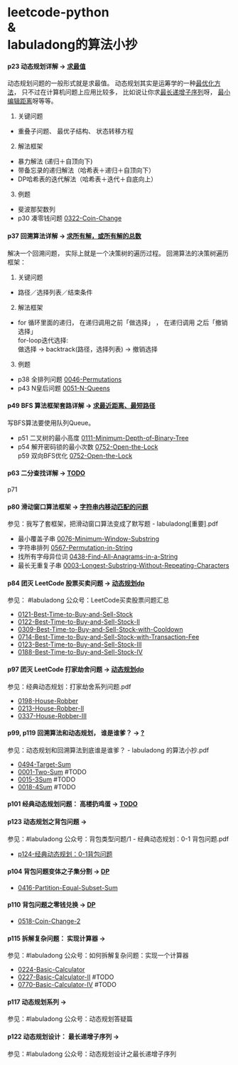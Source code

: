 # leetcode-python </br>& </br> labuladong的算法小抄

#### p23 动态规划详解 -> <u>求最值</u><p>

动态规划问题的⼀般形式就是求最值。 动态规划其实是运筹学的⼀种<u>最优化⽅法</u>， 只不过在计算机问题上应⽤⽐较多， ⽐如说让你求<u>最⻓递增⼦序列</u>呀， <u>最⼩编辑距离</u>呀等等。

1) 关键问题

* 重叠⼦问题、 最优⼦结构、 状态转移⽅程<br/>

2) 解法框架

* 暴力解法 (递归＋自顶向下)<br/>
* 带备忘录的递归解法（哈希表＋递归＋自顶向下）<br/>
* DP哈希表的迭代解法（哈希表＋迭代＋自底向上）<br/>

3) 例题

* 斐波那契数列<br/>
* p30 凑零钱问题 [0322-Coin-Change](0322-Coin-Change/322.py)

#### p37 回溯算法详解 -> <u>求所有解，或所有解的总数</u><p>

解决⼀个回溯问题， 实际上就是⼀个决策树的遍历过程。 回溯算法的决策树遍历框架：

1) 关键问题

* 路径／选择列表／结束条件

2) 解法框架

* for 循环⾥⾯的递归， 在递归调⽤之前「做选择」 ， 在递归调⽤ 之后「撤销选择」<br/>
  for-loop迭代选择:<br/>
  做选择 -> backtrack(路径，选择列表) -> 撤销选择<br/>

3) 例题

* p38 全排列问题 [0046-Permutations](0046-Permutations/46.py)
* p43 N皇后问题 [0051-N-Queens](0051-N-Queens/51.py)

#### p49 BFS 算法框架套路详解 -> <u>求最近距离、最短路径</u><p>

写BFS算法要使用队列Queue。<br/>

* p51 二叉树的最小高度 [0111-Minimum-Depth-of-Binary-Tree](0111-Minimum-Depth-of-Binary-Tree/111.py)
* p54 解开密码锁的最小次数 [0752-Open-the-Lock](0752-Open-the-Lock/752.py) <br/>
  p59 双向BFS优化 [0752-Open-the-Lock](0752-Open-the-Lock/752-2.py) <br/>

#### p63 ⼆分查找详解 -> <u>TODO</u><p>

p71

#### p80 滑动窗⼝算法框架 -> <u>字符串内移动匹配的问题</u><p>

参见：我写了套框架，把滑动窗口算法变成了默写题 - labuladong[重要].pdf

* 最小覆盖子串 [0076-Minimum-Window-Substring](0076-Minimum-Window-Substring/76.py)
* 字符串排列 [0567-Permutation-in-String](0567-Permutation-in-String/567.py)
* 找所有字母异位词 [0438-Find-All-Anagrams-in-a-String](0438-Find-All-Anagrams-in-a-String/438.py)
* 最长无重复子串 [0003-Longest-Substring-Without-Repeating-Characters](0003-Longest-Substring-Without-Repeating-Characters/3.py)

#### p84 团灭 LeetCode 股票买卖问题 -> <u>动态规划dp</u><p>

参见： #labuladong 公众号：LeetCode买卖股票问题汇总

* [0121-Best-Time-to-Buy-and-Sell-Stock](0121-Best-Time-to-Buy-and-Sell-Stock/121.py)
* [0122-Best-Time-to-Buy-and-Sell-Stock-II](0122-Best-Time-to-Buy-and-Sell-Stock-II/122.py)
* [0309-Best-Time-to-Buy-and-Sell-Stock-with-Cooldown](0309-Best-Time-to-Buy-and-Sell-Stock-with-Cooldown/309.py)
* [0714-Best-Time-to-Buy-and-Sell-Stock-with-Transaction-Fee](0714-Best-Time-to-Buy-and-Sell-Stock-with-Transaction-Fee/714.py)
* [0123-Best-Time-to-Buy-and-Sell-Stock-III](0123-Best-Time-to-Buy-and-Sell-Stock-III/123.py)
* [0188-Best-Time-to-Buy-and-Sell-Stock-IV](0188-Best-Time-to-Buy-and-Sell-Stock-IV/188.py)

#### p97 团灭 LeetCode 打家劫舍问题 -> <u>动态规划dp</u><p>

参见：经典动态规划：打家劫舍系列问题.pdf

* [0198-House-Robber](0198-House-Robber/198.py)
* [0213-House-Robber-II](0213-House-Robber-II/213.py)
* [0337-House-Robber-III](0337-House-Robber-III/337.py)

#### p99, p119 回溯算法和动态规划， 谁是谁爹？ -> <u>?</u><p>

参见：动态规划和回溯算法到底谁是谁爹？ - labuladong 的算法小抄.pdf

* [0494-Target-Sum](0494-Target-Sum/494.py)
* [0001-Two-Sum](0001-Two-Sum/1.py) #TODO
* [0015-3Sum](0015-3Sum/15.py) #TODO
* [0018-4Sum](0018-4Sum/18.py) #TODO

#### p101 经典动态规划问题： ⾼楼扔鸡蛋 -> <u>TODO</u><p>

#### p123 动态规划之背包问题 -> <u></u><p>

参见：#labuladong 公众号：背包类型问题/1 - 经典动态规划：0-1 背包问题.pdf

* [p124-经典动态规划：0-1背包问题](p124-经典动态规划：0-1背包问题/solution.py)

#### p104 背包问题变体之⼦集分割 -> <u>DP</u><p>

* [0416-Partition-Equal-Subset-Sum](0416-Partition-Equal-Subset-Sum/416.py)

#### p110 背包问题之零钱兑换 -> <u>DP</u><p>

* [0518-Coin-Change-2](0518-Coin-Change-2/518.py)

#### p115 拆解复杂问题： 实现计算器 -> <u></u><p>

参见：#labuladong 公众号：如何拆解复杂问题：实现一个计算器

* [0224-Basic-Calculator](0224-Basic-Calculator/224.py)
* [0227-Basic-Calculator-II](0227-Basic-Calculator-II/227.py) #TODO
* [0770-Basic-Calculator-IV](0770-Basic-Calculator-IV/770.py) #TODO

#### p117 动态规划系列 -> <u></u><p>

参见：#labuladong 公众号：动态规划答疑篇

#### p122 动态规划设计： 最⻓递增⼦序列 -> <u></u><p>

参见：#labuladong 公众号：动态规划设计之最⻓递增⼦序列
